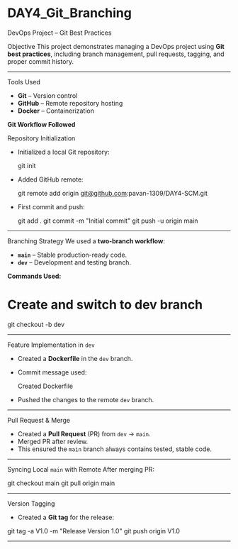 # DAY4_Git_Branching
DevOps Project – Git Best Practices

Objective
This project demonstrates managing a DevOps project using **Git best practices**, including branch management, pull requests, tagging, and proper commit history.

---

Tools Used
- **Git** – Version control
- **GitHub** – Remote repository hosting
- **Docker** – Containerization

**Git Workflow Followed**

Repository Initialization
- Initialized a local Git repository:
  
  git init
  
- Added GitHub remote:
  
  git remote add origin git@github.com:pavan-1309/DAY4-SCM.git
  
- First commit and push:
 
  git add .
  git commit -m "Initial commit"
  git push -u origin main
  

---

Branching Strategy
We used a **two-branch workflow**:
- **`main`** – Stable production-ready code.
- **`dev`** – Development and testing branch.

**Commands Used:**

# Create and switch to dev branch
git checkout -b dev


---

Feature Implementation in `dev`
- Created a **Dockerfile** in the `dev` branch.
- Commit message used:
  
  Created Dockerfile
  
- Pushed the changes to the remote `dev` branch.

---

Pull Request & Merge
- Created a **Pull Request** (PR) from `dev` → `main`.
- Merged PR after review.
- This ensured the `main` branch always contains tested, stable code.

---

Syncing Local `main` with Remote
After merging PR:

git checkout main
git pull origin main

---

Version Tagging
- Created a **Git tag** for the release:

git tag -a V1.0 -m "Release Version 1.0"
git push origin V1.0


---